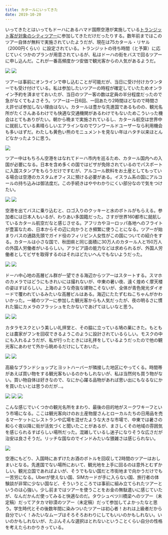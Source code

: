 ```yaml
---
title: カタールにいってきた
date: 2019-10-20
---
```


いってきたとはいってもドーハにあるハマド国際空港が実施している[トランジット客が対象のシティツアー](https://www.qatarairways.com/ja-jp/offers/doha-city-tour.html)に参加してきただけだったりする。数年前まではこのツアー自体が無料で実施されていたようだが、現在は75カタール・リヤル（2000円くらい）に設定されている。トランジットの待ち時間（と予算）に応じていくつかのプランが用意されているが、私はドーハの街をバスで回るツアーに申し込んだ。これが一番高頻度かつ安価で観光客からの人気があるようだ。

![](https://photos.smugmug.com/photos/i-vnvn7HM/0/6d5c6aee/4K/i-vnvn7HM-4K.jpg)
![](https://photos.smugmug.com/photos/i-FxKCRRw/0/7cae7edd/4K/i-FxKCRRw-4K.jpg)

ツアーは事前にオンラインで申し込むことが可能だが、当日に受け付けカウンターでも受け付けている。私は参加したいツアーの時程が確定していたためオンライン予約を済ませておいたが、当日のツアー客の数は定員の半分程度だったので急がなくてもよさそう。ツアーは一日6回、一回あたり2時間ほどなので時間さえ許せば参加しない理由はない。カタールは豊かな先進国であるものの、観光名所がたくさんあるわけでも快適な交通機関があるわけでもないためこういった機会はとてもありがたい。朝から晩まで実施されているし、カタール航空は世界中に就航している素晴らしいエアラインなのでワンワールドユーザーなら利用機会も多いはずだ。わたしも黄色い熊のモニュメントを見ない年はハタチ以来ほとんどなかったように思う。

![](https://photos.smugmug.com/photos/i-zfNgjhw/1/b4e68922/4K/i-zfNgjhw-4K.jpg)

ツアー中はもちろん空港をはなれてドーハ市内を巡るため、カタール国内への入国が必要になる。日本を含め多くの国ではビザが免除されているのでパスポートに入国スタンプをもらうだけですむが、アルコール飲料をお土産としてもっている場合は空港のカスタムオフィスに預ける必要がある。イスラム系の国にアルコールの持ち込みは御法度だ。この手続きはややわかりにくい部分なので気をつけたい。

![](https://photos.smugmug.com/photos/i-rMpq39q/0/f89b83c0/4K/i-rMpq39q-4K.jpg)
![](https://photos.smugmug.com/photos/i-pVLwxVq/0/cacca1c3/4K/i-pVLwxVq-4K.jpg)

空港を出てバスに乗り込むと、ロゴ入りのクッキーと水のボトルがもらえる。参加者には日本人もいるが、わりあい多国籍だった。さすが世界160都市に就航しているカタール航空だなと感じさせる。アフリカやヨーロッパ各地へのフライトが豊富なため、日本からその辺に向かうとき頻繁に使うことになる。ツアーが始まりバスの通路先頭でガイド役のフィリピン人女性がこの国についての紹介をする。カタールは小さな国で、秋田県と同じ面積に30万人のカタール人と150万人の外国人労働者がいるらしい。アラビア語の能力などは求められるが、外国人労働者としてビザを取得するのはそれほどたいへんでもないようだった。

![](https://photos.smugmug.com/photos/i-FQsFg3N/0/78c8e5dd/X5/i-FQsFg3N-X5.jpg)
![](https://photos.smugmug.com/photos/i-MCtwXvD/0/3544ee8c/X5/i-MCtwXvD-X5.jpg)

ドーハ中心地の高層ビル群が一望できる海辺からツアーはスタートする。スマホのカメラではどうにもきれいには撮れないが、中東の暑い夜、遠く煌めく摩天楼の姿はすばらしい。上海のような奇抜な建物こそないが、全体が青色発光ダイオードで覆われているみたいな高層ビルはある。海辺にたたずむねこちゃんがかわいかった。一緒のツアーに参加した観光客からも人気だったが、夜の明るさに慣れた猫にカメラのフラッシュをたかないであげてほしいなと思う。

![](https://photos.smugmug.com/photos/i-k4zb3MF/0/5bfa64f7/4K/i-k4zb3MF-4K.jpg)
![](https://photos.smugmug.com/photos/i-NxFLPWp/0/b7619fe2/4K/i-NxFLPWp-4K.jpg)

カタラモスクという美しい礼拝堂と、その脇に立っている鳩の巣にきた。もともとは農家がフンを回収できるようこのように設計されているらしい。モスクの中にも入れるようだが、私が行ったときには礼拝をしているようだったので他の観光客にあわせて外から眺めるだけにしておいた。

![](https://photos.smugmug.com/photos/i-VRGrRCD/0/71e578ff/4K/i-VRGrRCD-4K.jpg)
![](https://photos.smugmug.com/photos/i-JjWCmVb/0/cbbc7016/X5/i-JjWCmVb-X5.jpg)

高級なブランドショップとヨットハーバーが隣接した地区にやってくる。時間帯があえば買い物をする観光客もいるのかもしれないが、私は当然何も買う物がない。買い物自体は好きなので、なにか心躍る品物があれば思い出にもなるなにかを買いたいとは思うのだが…。

![](https://photos.smugmug.com/photos/i-4HZXxNf/0/6fb6b995/X5/i-4HZXxNf-X5.jpg)
![](https://photos.smugmug.com/photos/i-7gNKQ3s/0/4e613f6e/X5/i-7gNKQ3s-X5.jpg)
![](https://photos.smugmug.com/photos/i-XQDWKz3/0/511e8830/X5/i-XQDWKz3-X5.jpg)

こんな感じでいくつかの観光名所をまわり、最後の目的地がスークワキーフという市場になる。ここは観光客向けのお土産物屋さんとローカルたちの日用品を売るマーケットにレストランや広場を混ぜたような大きな市場で、中東では暑さの和らぐ夜以降に街が活気づくと聞いたことがあるが、まさしくその地域の雰囲気を感じられるすばらしい場所だった。混雑しているし迷子になりそうな広さだが治安は良さそうだ。リッチな国なのでインドみたいな猥雑さは感じられない。

![](https://photos.smugmug.com/photos/i-ZCdFMmZ/0/2c7389be/X5/i-ZCdFMmZ-X5.jpg)

空港にもどり、入国時にあずけたお酒のボトルを回収して2時間のツアーはおしまいとなる。先進国でない場所において、観光地を上手に回るのは意外とむずかしい。観光立国であればよいが、そうでもない国だと市街地まで向かうだけでも一苦労になる。Uberが使えない国、SIMカードが手に入らない国、旅行者の体験談が非常に少ない国など、そういうところでは事前に組み立てられたツアーというのは心強い。少し前まではツアーを使うことをお金の無駄遣いに感じていたが、なんだかんだ使ってみると快適なのだ。タウシュベツ川橋梁へのツアー（未定稿）だってアタカマ砂漠のツアー（未定稿）だって参加してよかったなと思う。学生時代とその後数年間に染みついたツアーは初心者！おれは上級者だから自分でいく！みたいなムーブはそろそろおわりにしてもいいのかもしれない。いいのかもしれないが、たぶんそんな選択はとれないということくらい自分の性格を考えたらわかりきっている。